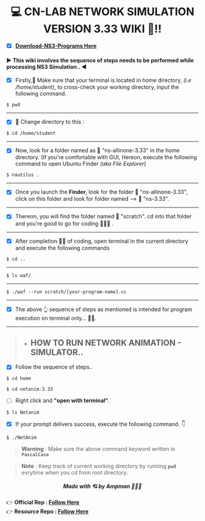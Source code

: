 
<h1 align="center">💻 CN-LAB NETWORK SIMULATION VERSION 3.33 WIKI 📝!!</h1>

- [x] **[Download-NS3-Programs Here](https://amppmann.github.io/CN-Lab-Simulation/CN%20Lab%20MSE-Git/NS-3%20Programs.pdf)**


<div>
<h4>▶ This wiki involves the sequence of steps needs to be performed while processing NS3 Simulation.. ◀</h4>
</div>

- [x] Firstly,📝 Make sure that your terminal is located in home directory, *(i.e /home/student)*, to cross-check your working directory, input the following command.


```
$ pwd
```
<hr>

- [x] 📁 Change directory to this :

```
$ cd /home/student
```
<hr>

- [x]  Now, look for a folder named as 📁 "ns-allinone-3.33" in the home directory. (If you're comfortable with GUI, Hereon, execute the following command to open Ubuntu Finder *(aka File Explorer)*

```
$ nautilus .
```
<hr>

- [x] Once you launch the **Finder**, look for the folder 📁 "ns-allinone-3.33", click on this folder and look for folder named --> 📁 "ns-3.33".
<hr>

- [x] Thereon, you will find the folder named 📁 "scratch". cd into that folder and you're good to go for coding 👨🏻‍💻 .
<hr>

- [x] After completion 👍🏻 of coding, open terminal in the current directory and execute the following commands  
```
$ cd ..
```
<hr>

```
$ ls waf/
```
<hr>


```
$ ./waf --run scratch/[your-program-name].cc
```
<hr>

- [x] The above 👆 sequence of steps as mentioned is intended for program execution on terminal only... 🙆‍♀️.
<hr>

> - ## HOW TO RUN NETWORK ANIMATION - SIMULATOR..

- [x] Follow the sequence of steps..

```
$ cd home
```

```
$ cd netanim-3.33
```

 - [ ] Right click and **"open with terminal"**.

```
$ ls Netanim
```

- [x] If your prompt delivers success, execute the following command. 👇

```
$ ./NetAnim
```

> **Warning** : Make sure the above command keyword written in **`PascalCase`**

> **Note** : Keep track of current working directory by running **`pwd`** evrytime when you cd from root directory.

<div>
<h5 align="center">Made with 💘 by Ampman 👨🏻‍💻 </h5>
</div>

👉 **Official Rep   : [Follow Here](https://github.com/sachindsilva16)**
<br>
👉 **Resource Repo :  [Follow Here](https://github.com/amppmann)**




